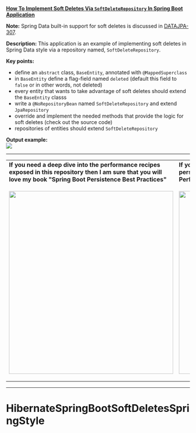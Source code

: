 **[How To Implement Soft Deletes Via `SoftDeleteRepository` In Spring Boot Application](https://github.com/AnghelLeonard/Hibernate-SpringBoot/tree/master/HibernateSpringBootSoftDeletesSpringStyle)**

**Note:** Spring Data built-in support for soft deletes is discussed in [DATAJPA-307](https://jira.spring.io/browse/DATAJPA-307).

**Description:** This application is an example of implementing soft deletes in Spring Data style via a repository named, `SoftDeleteRepository`. 

**Key points:**
- define an `abstract` class, `BaseEntity`, annotated with `@MappedSuperclass`
- in `BaseEntity` define a flag-field named `deleted` (default this field to `false` or in other words, not deleted)
- every entity that wants to take advantage of soft deletes should extend the `BaseEntity` classs
- write a `@NoRepositoryBean` named `SoftDeleteRepository` and extend `JpaRepository`
- override and implement the needed methods that provide the logic for soft deletes (check out the source code)
- repositories of entities should extend `SoftDeleteRepository`
     
**Output example:**\
![](https://github.com/AnghelLeonard/Hibernate-SpringBoot/blob/master/HibernateSpringBootSoftDeletes/soft%20deletes.png)
 
-----------------------------------------------------------------------------------------------------------------------    
<table>
     <tr><td><b>If you need a deep dive into the performance recipes exposed in this repository then I am sure that you will love my book "Spring Boot Persistence Best Practices"</b></td><td><b>If you need a hand of tips and illustrations of 100+ Java persistence performance issues then "Java Persistence Performance Illustrated Guide" is for you.</b></td></tr>
     <tr><td>
<a href="https://www.apress.com/us/book/9781484256251"><p align="left"><img src="https://github.com/AnghelLeonard/Hibernate-SpringBoot/blob/master/Spring%20Boot%20Persistence%20Best%20Practices.jpg" height="500" width="450"/></p></a>
</td><td>
<a href="https://leanpub.com/java-persistence-performance-illustrated-guide"><p align="right"><img src="https://github.com/AnghelLeonard/Hibernate-SpringBoot/blob/master/Java%20Persistence%20Performance%20Illustrated%20Guide.jpg" height="500" width="450"/></p></a>
</td></tr></table>

-----------------------------------------------------------------------------------------------------------------------    
# HibernateSpringBootSoftDeletesSpringStyle
